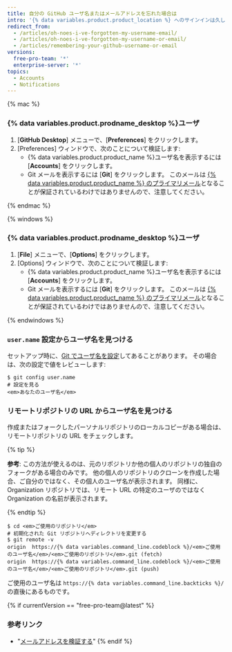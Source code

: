 ```yaml
---
title: 自分の GitHub ユーザ名またはメールアドレスを忘れた場合は
intro: '{% data variables.product.product_location %} へのサインインは久しぶりでしょうか? そうであれば、改めてようこそ。 自分の {% data variables.product.product_name %}ユーザアカウント名を思い出せない場合は、次の方法を試してみてください。'
redirect_from:
  - /articles/oh-noes-i-ve-forgotten-my-username-email/
  - /articles/oh-noes-i-ve-forgotten-my-username-or-email/
  - /articles/remembering-your-github-username-or-email
versions:
  free-pro-team: '*'
  enterprise-server: '*'
topics:
  - Accounts
  - Notifications
---
```


{% mac %}

### {% data variables.product.prodname_desktop %}ユーザ

1. [**GitHub Desktop**] メニューで、[**Preferences**] をクリックします。
2. [Preferences] ウィンドウで、次のことについて検証します:
    - {% data variables.product.product_name %}ユーザ名を表示するには [**Accounts**] をクリックします。
    - Git メールを表示するには [**Git**] をクリックします。 このメールは [{% data variables.product.product_name %} のプライマリメール](/articles/changing-your-primary-email-address)となることが保証されているわけではありませんので、注意してください。

{% endmac %}

{% windows %}

### {% data variables.product.prodname_desktop %}ユーザ

1. [**File**] メニューで、[**Options**] をクリックします。
2. [Options] ウィンドウで、次のことについて検証します:
    - {% data variables.product.product_name %}ユーザ名を表示するには [**Accounts**] をクリックします。
    - Git メールを表示するには [**Git**] をクリックします。 このメールは [{% data variables.product.product_name %} のプライマリメール](/articles/changing-your-primary-email-address)となることが保証されているわけではありませんので、注意してください。

{% endwindows %}

### `user.name` 設定からユーザ名を見つける

セットアップ時に、[Git でユーザ名を設定](/github/getting-started-with-github/setting-your-username-in-git)してあることがあります。 その場合は、次の設定で値をレビューします:

```shell
$ git config user.name
# 設定を見る
<em>あなたのユーザ名</em>
```

### リモートリポジトリの URL からユーザ名を見つける

作成またはフォークしたパーソナルリポジトリのローカルコピーがある場合は、リモートリポジトリの URL をチェックします。

{% tip %}

**参考**: この方法が使えるのは、元のリポジトリか他の個人のリポジトリの独自のフォークがある場合のみです。 他の個人のリポジトリのクローンを作成した場合、ご自分のではなく、その個人のユーザ名が表示されます。 同様に、Organization リポジトリでは、リモート URL の特定のユーザのではなく Organization の名前が表示されます。

{% endtip %}

```shell
$ cd <em>ご使用のリポジトリ</em>
# 初期化された Git リポジトリへディレクトリを変更する
$ git remote -v
origin  https://{% data variables.command_line.codeblock %}/<em>ご使用のユーザ名</em>/<em>ご使用のリポジトリ</em>.git (fetch)
origin  https://{% data variables.command_line.codeblock %}/<em>ご使用のユーザ名</em>/<em>ご使用のリポジトリ</em>.git (push)
```

ご使用のユーザ名は `https://{% data variables.command_line.backticks %}/` の直後にあるものです。

{% if currentVersion == "free-pro-team@latest" %}
### 参考リンク

- "[メールアドレスを検証する](/articles/verifying-your-email-address)"
{% endif %}
